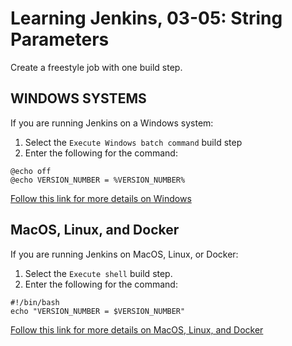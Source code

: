 # Learning Jenkins, 03-05: String Parameters
Create a freestyle job with one build step.

## WINDOWS SYSTEMS
If you are running Jenkins on a Windows system:

1. Select the `Execute Windows batch command` build step
2. Enter the following for the command:
```
@echo off
@echo VERSION_NUMBER = %VERSION_NUMBER%
```

[Follow this link for more details on Windows](WINDOWS.md)

## MacOS, Linux, and Docker
If you are running Jenkins on MacOS, Linux, or Docker:

1. Select the `Execute shell` build step.
2. Enter the following for the command:
```
#!/bin/bash
echo "VERSION_NUMBER = $VERSION_NUMBER"
```

[Follow this link for more details on MacOS, Linux, and Docker](MAC_LINUX_DOCKER.md)
